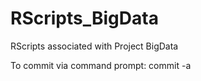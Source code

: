 RScripts_BigData
================

RScripts associated with Project BigData

To commit via command prompt: commit -a